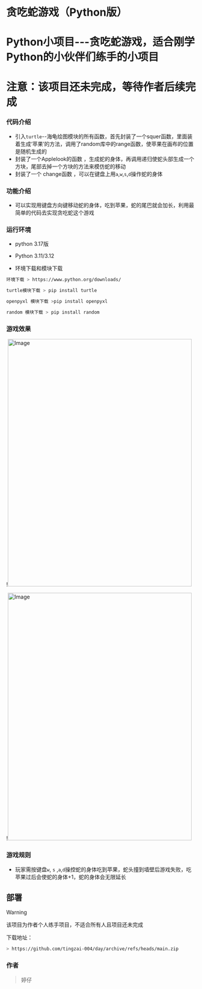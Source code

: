 # 贪吃蛇游戏（Python版）
# Python小项目---贪吃蛇游戏，适合刚学Python的小伙伴们练手的小项目

注意：该项目还未完成，等待作者后续完成
================================================================================

### 代码介绍 
- 引入`turtle`--海龟绘图模块的所有函数，首先封装了一个squer函数，里面装着生成‘苹果’的方法，调用了random库中的range函数，使苹果在画布的位置是随机生成的
- 封装了一个Applelook的函数 ，生成蛇的身体，再调用递归使蛇头部生成一个方块，尾部去掉一个方块的方法来模仿蛇的移动
- 封装了一个 change函数 ，可以在键盘上用`a`,`w`,`s`,`d`操作蛇的身体

### 功能介绍
- 可以实现用键盘方向键移动蛇的身体，吃到苹果，蛇的尾巴就会加长，利用最简单的代码去实现贪吃蛇这个游戏

### 运行环境
- python 3.17版
- Python 3.11/3.12
  
- 环境下载和模块下载

```bash
环境下载 > https://www.python.org/downloads/

turtle模块下载 > pip install turtle

openpyxl 模块下载 >pip install openpyxl

random 模块下载 > pip install random
```


### 游戏效果
!<img width="489" height="659" alt="Image" src="https://github.com/user-attachments/assets/429032d9-badd-4ae4-bb1a-508ac278723e" />

!<img width="489" height="659" alt="Image" src="https://github.com/user-attachments/assets/77262a7f-b1b8-4063-9e23-7a1b55c48dff" />

### 游戏规则
- 玩家需按键盘`w`, `s` ,`a`,`d`操控蛇的身体吃到苹果，蛇头撞到墙壁后游戏失败，吃苹果过后会使蛇的身体+1，蛇的身体会无限延长

## 部署
> [!WARNING]
> 该项目为作者个人练手项目，不适合所有人且项目还未完成

下载地址：
```bash
> https://github.com/tingzai-004/day/archive/refs/heads/main.zip
```
### 作者
> 婷仔
